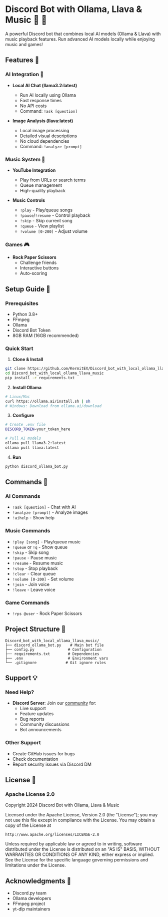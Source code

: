 # Discord Bot with Ollama, Llava & Music 🤖 🎵

A powerful Discord bot that combines local AI models (Ollama & Llava) with music playback features. Run advanced AI models locally while enjoying music and games!

## Features 🌟

### AI Integration 🧠
- **Local AI Chat (llama3.2:latest)**
  - Run AI locally using Ollama
  - Fast response times
  - No API costs
  - Command: `!ask [question]`

- **Image Analysis (llava:latest)**
  - Local image processing
  - Detailed visual descriptions
  - No cloud dependencies
  - Command: `!analyze [prompt]`

### Music System 🎵
- **YouTube Integration**
  - Play from URLs or search terms
  - Queue management
  - High-quality playback

- **Music Controls**
  - `!play` - Play/queue songs
  - `!pause`/`!resume` - Control playback
  - `!skip` - Skip current song
  - `!queue` - View playlist
  - `!volume [0-200]` - Adjust volume

### Games 🎮
- **Rock Paper Scissors**
  - Challenge friends
  - Interactive buttons
  - Auto-scoring

## Setup Guide 🚀

### Prerequisites
- Python 3.8+
- FFmpeg
- Ollama
- Discord Bot Token
- 8GB RAM (16GB recommended)

### Quick Start
1. **Clone & Install**
```bash
git clone https://github.com/KermitEX/Discord_bot_with_local_ollama_llava_music.git
cd Discord_bot_with_local_ollama_llava_music
pip install -r requirements.txt
```

2. **Install Ollama**
```bash
# Linux/Mac
curl https://ollama.ai/install.sh | sh
# Windows: Download from ollama.ai/download
```

3. **Configure**
```bash
# Create .env file
DISCORD_TOKEN=your_token_here

# Pull AI models
ollama pull llama3.2:latest
ollama pull llava:latest
```

4. **Run**
```bash
python discord_ollama_bot.py
```

## Commands 💬

### AI Commands
- `!ask [question]` - Chat with AI
- `!analyze [prompt]` - Analyze images
- `!aihelp` - Show help

### Music Commands
- `!play [song]` - Play/queue music
- `!queue` or `!q` - Show queue
- `!skip` - Skip song
- `!pause` - Pause music
- `!resume` - Resume music
- `!stop` - Stop playback
- `!clear` - Clear queue
- `!volume [0-200]` - Set volume
- `!join` - Join voice
- `!leave` - Leave voice

### Game Commands
- `!rps @user` - Rock Paper Scissors

## Project Structure 📁
```
Discord_bot_with_local_ollama_llava_music/
├── discord_ollama_bot.py    # Main bot file
├── config.py               # Configuration
├── requirements.txt        # Dependencies
├── .env                    # Environment vars
└── .gitignore             # Git ignore rules
```

## Support 💡

### Need Help?
- **Discord Server**: Join our [community](https://discord.gg/eRV528xw7q) for:
  - Live support
  - Feature updates
  - Bug reports
  - Community discussions
  - Bot announcements

### Other Support
- Create GitHub issues for bugs
- Check documentation
- Report security issues via Discord DM

## License 📄

### Apache License 2.0

Copyright 2024 Discord Bot with Ollama, Llava & Music

Licensed under the Apache License, Version 2.0 (the "License");
you may not use this file except in compliance with the License.
You may obtain a copy of the License at

    http://www.apache.org/licenses/LICENSE-2.0

Unless required by applicable law or agreed to in writing, software
distributed under the License is distributed on an "AS IS" BASIS,
WITHOUT WARRANTIES OR CONDITIONS OF ANY KIND, either express or implied.
See the License for the specific language governing permissions and
limitations under the License.

## Acknowledgments 🙏
- Discord.py team
- Ollama developers
- FFmpeg project
- yt-dlp maintainers
